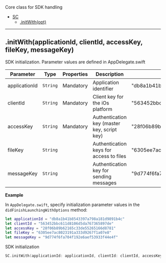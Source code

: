 <a name="Scorocode"></a>

Core class for SDK handling

* [SC](#Scorocode)
    * [.initWith(opt)](#Scorocode+initWith)

------------------------------------------------------------------------------------------

<a name="Scorocode+initWith"></a>

## .initWith(applicationId, clientId, accessKey, fileKey, messageKey)

SDK initialization. Parameter values are defined in AppDelegate.swift

| Parameter	 | Type | Properties | Description	 | Value example |
| --- | --- | --- | --- | --- |
| applicationId | <code>String</code> | Mandatory	 | Application identifier | "db8a1b41b8543397a798a181d9891b4c" |
| clientId      | <code>String</code> | Mandatory | Client key for the iOs platform	 | "563452bbc611d8106d5da767365897de" |
| accessKey     | <code>String</code> | Mandatory | Authentication key (master key, script key)	 | "28f06b89b62165c33de55265166d8781"  |
| fileKey       | <code>String</code> |  | Authentication keys for access to files | "6305ee7ac8023191a333d9267f1a07e8" |
| messageKey    | <code>String</code> |  | Authentication key for sending messages |  "9d774f6fa704f192e6aef53933f44e4f" |


**Example**  

In `AppDelegate.swift`, specify initialization parameter values in the `didFinishLaunchingWithOptions` method:


```SWIFT
let applicationId = "db8a1b41b8543397a798a181d9891b4c"
let clientId = "563452bbc611d8106d5da767365897de"
let accessKey = "28f06b89b62165c33de55265166d8781"
let fileKey = "6305ee7ac8023191a333d9267f1a07e8"
let messageKey = "9d774f6fa704f192e6aef53933f44e4f"
```

SDK initialization

```SWIFT
SC.initWith(applicationId: applicationId, clientId: clientId, accessKey: accessKey, fileKey: fileKey, messageKey: messageKey)
```